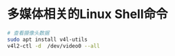 # 多媒体相关的Linux Shell命令

```bash
# 查看摄像头数据
sudo apt install v4l-utils
v4l2-ctl -d  /dev/video0 --all

```